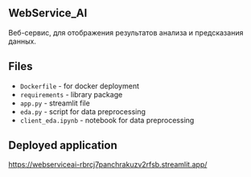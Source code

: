 ## WebService_AI
Веб-сервис, для отображения результатов анализа и предсказания данных.
## Files
  * `Dockerfile` - for docker deployment
  * `requirements` - library package
  * `app.py` - streamlit file
  * `eda.py` - script for data preprocessing
  * `client_eda.ipynb` - notebook for data preprocessing
## Deployed application
  https://webserviceai-rbrcj7panchrakuzv2rfsb.streamlit.app/

